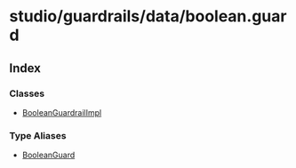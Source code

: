 # studio/guardrails/data/boolean.guard

## Index

### Classes

- [BooleanGuardrailImpl](classes/BooleanGuardrailImpl.md)

### Type Aliases

- [BooleanGuard](type-aliases/BooleanGuard.md)
